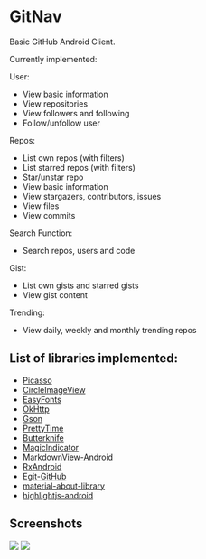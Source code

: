 # GitNav

Basic GitHub Android Client.

Currently implemented:

User:
 - View basic information
 - View repositories
 - View followers and following
 - Follow/unfollow user
 
Repos:
 - List own repos (with filters)
 - List starred repos (with filters)
 - Star/unstar repo
 - View basic information
 - View stargazers, contributors, issues
 - View files
 - View commits
 
Search Function:
 - Search repos, users and code

Gist:
 - List own gists and starred gists
 - View gist content
 
Trending:
 - View daily, weekly and monthly trending repos
 
 
## List of libraries implemented:

 - [Picasso][picasso]
 - [CircleImageView][circle]
 - [EasyFonts][easy]
 - [OkHttp][okhttp]
 - [Gson][gson]
 - [PrettyTime][pretty]
 - [Butterknife][butter]
 - [MagicIndicator][magic]
 - [MarkdownView-Android][markdown]
 - [RxAndroid][rxandroid]
 - [Egit-GitHub][egit]
 - [material-about-library][material]
 - [highlightjs-android][highlight]

[picasso]: http://square.github.io/picasso/
[circle]: https://github.com/hdodenhof/CircleImageView
[easy]: https://github.com/vsvankhede/EasyFonts
[okhttp]: http://square.github.io/okhttp/
[gson]: https://github.com/google/gson
[pretty]: http://www.ocpsoft.org/prettytime/
[butter]: http://jakewharton.github.io/butterknife/
[magic]: https://github.com/hackware1993/MagicIndicator
[markdown]: https://github.com/mukeshsolanki/MarkdownView-Android
[rxandroid]: https://github.com/ReactiveX/RxAndroid
[egit]: https://github.com/eclipse/egit-github
[material]: https://github.com/daniel-stoneuk/material-about-library
[highlight]: https://github.com/PDDStudio/highlightjs-android

## Screenshots

![](https://raw.githubusercontent.com/GLodi/GitNav/master/gfx/Screenshot1.png)
![](https://raw.githubusercontent.com/GLodi/GitNav/master/gfx/Screenshot2.png)
